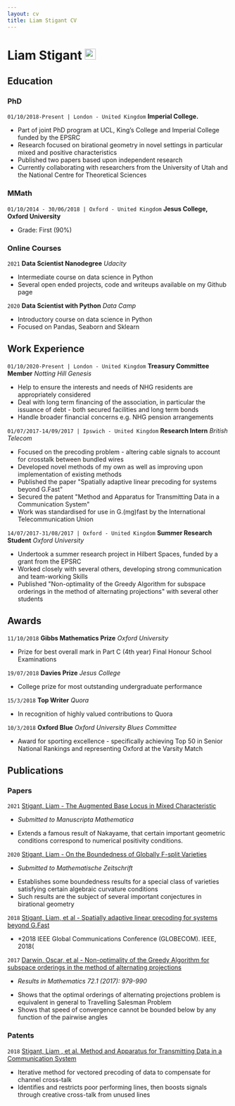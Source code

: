 ```yaml
---
layout: cv
title: Liam Stigant CV
---
```

# Liam Stigant [<img src="https://s18955.pcdn.co/wp-content/uploads/2018/02/github.png" width="25"/>](https://github.com/Stigant)
## Education

### PhD
`01/10/2018-Present | London - United Kingdom`
__Imperial College.__
* Part of joint PhD program at UCL, King’s College and Imperial College funded by the EPSRC
* Research focused on birational geometry in novel settings in particular mixed and positive characteristics
* Published two papers based upon independent research
* Currently collaborating with researchers from the University of Utah and the National Centre for Theoretical Sciences

### MMath 
`01/10/2014 - 30/06/2018 | Oxford - United Kingdom`
__Jesus College, Oxford University__
- Grade: First (90%)

### Online Courses
`2021`
__Data Scientist Nanodegree__
*Udacity*
- Intermediate course on data science in Python
- Several open ended projects, code and writeups available on my Github page

`2020`
__Data Scientist with Python__
*Data Camp*
- Introductory course on data science in Python
- Focused on Pandas, Seaborn and Sklearn

## Work Experience 
`01/10/2020-Present | London - United Kingdom`
__Treasury Committee Member__
*Notting Hill Genesis*
* Help to ensure the interests and needs of NHG residents are appropriately considered
* Deal with long term financing of the association, in particular the issuance of debt - both secured facilities and long term bonds
* Handle broader financial concerns e.g. NHG pension arrangements

`01/07/2017-14/09/2017 | Ipswich - United Kingdom`
__Research Intern__
*British Telecom*
* Focused on the precoding problem - altering cable signals to account for crosstalk between bundled wires
* Developed novel methods of my own as well as improving upon implementation of existing methods
* Published the paper "Spatially adaptive linear precoding for systems beyond G.Fast"
* Secured the patent "Method and Apparatus for Transmitting Data in a Communication System"
* Work was standardised for use in G.(mg)fast by the International Telecommunication Union

`14/07/2017-31/08/2017 | Oxford - United Kingdom`
__Summer Research Student__
*Oxford University*
* Undertook a summer research project in Hilbert Spaces, funded by a grant from the EPSRC
* Worked closely with several others, developing strong communication and team-working Skills
* Published "Non-optimality of the Greedy Algorithm for subspace orderings in the method of alternating projections" with several other students

## Awards

`11/10/2018`
__Gibbs Mathematics Prize__
*Oxford University*
- Prize for best overall mark in Part C (4th year) Final Honour School Examinations

`19/07/2018`
__Davies Prize__
*Jesus College*
- College prize for most outstanding undergraduate performance

`15/3/2018`
__Top Writer__
*Quora*
- In recognition of highly valued contributions to Quora

`10/3/2018`
__Oxford Blue__
*Oxford University Blues Committee*
- Award for sporting excellence - specifically achieving Top 50 in Senior National Rankings and representing Oxford at the Varsity Match

## Publications

### Papers
`2021`
[Stigant,  Liam - The Augmented Base Locus in Mixed Characteristic](https://arxiv.org/abs/2103.11980)
- *Submitted to Manuscripta Mathematica*
* Extends a famous result of Nakayame, that certain important geometric conditions correspond to numerical positivity conditions.

`2020`
[Stigant, Liam - On the Boundedness of Globally F-split Varieties](https://arxiv.org/abs/2008.08123)
- *Submitted to Mathematische Zeitschrift*
* Establishes some boundedness results for a special class of varieties satisfying certain algebraic curvature conditions
* Such results are the subject of several important conjectures in birational geometry

`2018`
[Stigant, Liam, et al - Spatially adaptive linear precoding for systems beyond G.Fast](https://ieeexplore.ieee.org/document/8648147)
- *2018 IEEE Global Communications Conference (GLOBECOM). IEEE, 2018(

`2017`
[Darwin, Oscar, et al - Non-optimality of the Greedy Algorithm for subspace orderings in the method of alternating projections](https://arxiv.org/abs/1706.06144)
- *Results in Mathematics 72.1 (2017): 979-990*
* Shows that the optimal orderings of alternating projections problem is equivalent in general to Travelling Salesman Problem
* Shows that speed of convergence cannot be bounded below by any function of the pairwise angles

### Patents

`2018`
[Stigant, Liam , et al. Method and Apparatus for Transmitting Data in a Communication System](https://worldwide.espacenet.com/publicationDetails/biblio?FT=D&date=20190710&DB=EPODOC&locale=en_EP&CC=GB&NR=2569991A&KC=A&ND=5)
* Iterative method for vectored precoding of data to compensate for channel cross-talk
* Identifies and restricts poor performing lines, then boosts signals through creative cross-talk from unused lines





<!-- ### Footer

Last updated: June 2021 -->


